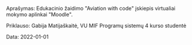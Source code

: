 Aprašymas: Edukacinio žaidimo "Aviation with code" įskiepis virtualiai mokymo aplinkai "Moodle".

Priklauso: Gabija Matijaškaitė, VU MIF Programų sistemų 4 kurso studentė

Data: 2022-01-01